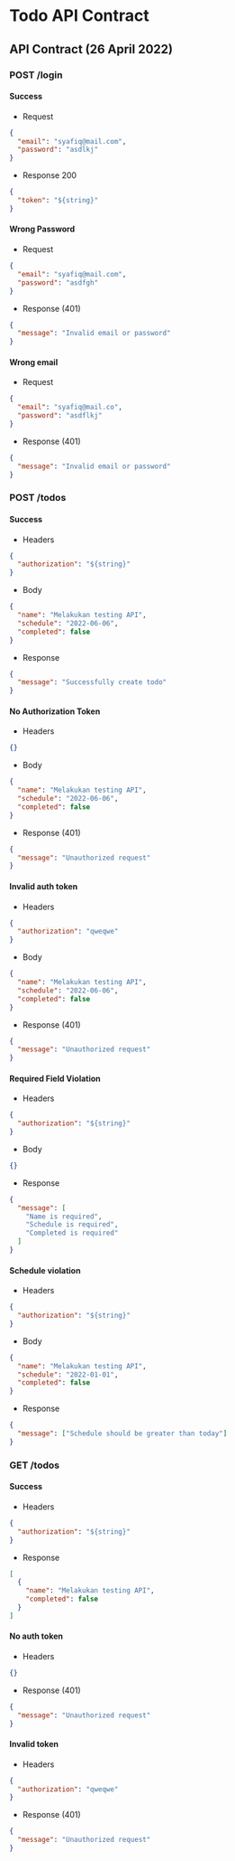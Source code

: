 # Todo API Contract

## API Contract (26 April 2022)

### POST /login

#### Success

- Request

```json
{
  "email": "syafiq@mail.com",
  "password": "asdlkj"
}
```

- Response 200

```json
{
  "token": "${string}"
}
```

#### Wrong Password

- Request

```json
{
  "email": "syafiq@mail.com",
  "password": "asdfgh"
}
```

- Response (401)

```json
{
  "message": "Invalid email or password"
}
```

#### Wrong email

- Request

```json
{
  "email": "syafiq@mail.co",
  "password": "asdflkj"
}
```

- Response (401)

```json
{
  "message": "Invalid email or password"
}
```

### POST /todos

#### Success

- Headers

```json
{
  "authorization": "${string}"
}
```

- Body

```json
{
  "name": "Melakukan testing API",
  "schedule": "2022-06-06",
  "completed": false
}
```

- Response

```json
{
  "message": "Successfully create todo"
}
```

#### No Authorization Token

- Headers

```json
{}
```

- Body

```json
{
  "name": "Melakukan testing API",
  "schedule": "2022-06-06",
  "completed": false
}
```

- Response (401)

```json
{
  "message": "Unauthorized request"
}
```

#### Invalid auth token

- Headers

```json
{
  "authorization": "qweqwe"
}
```

- Body

```json
{
  "name": "Melakukan testing API",
  "schedule": "2022-06-06",
  "completed": false
}
```

- Response (401)

```json
{
  "message": "Unauthorized request"
}
```

#### Required Field Violation

- Headers

```json
{
  "authorization": "${string}"
}
```

- Body

```json
{}
```

- Response

```json
{
  "message": [
    "Name is required",
    "Schedule is required",
    "Completed is required"
  ]
}
```

#### Schedule violation

- Headers

```json
{
  "authorization": "${string}"
}
```

- Body

```json
{
  "name": "Melakukan testing API",
  "schedule": "2022-01-01",
  "completed": false
}
```

- Response

```json
{
  "message": ["Schedule should be greater than today"]
}
```

### GET /todos

#### Success

- Headers

```json
{
  "authorization": "${string}"
}
```

- Response

```json
[
  {
    "name": "Melakukan testing API",
    "completed": false
  }
]
```

#### No auth token

- Headers

```json
{}
```

- Response (401)

```json
{
  "message": "Unauthorized request"
}
```

#### Invalid token

- Headers

```json
{
  "authorization": "qweqwe"
}
```

- Response (401)

```json
{
  "message": "Unauthorized request"
}
```
